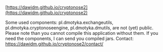 [https://dawidm.github.io/cryptonose2](https://dawidm.github.io/cryptonose2)

Some used components: pl.dmotyka.exchangeutils, pl.dmotyka.cryptonoseengine, pl.dmotyka.dmutils, are not (yet) public. Please note than you cannot compile this application without them. If you need the components, I can send you compiled jars. Contact: https://dawidm.github.io/cryptonose2/contact/
